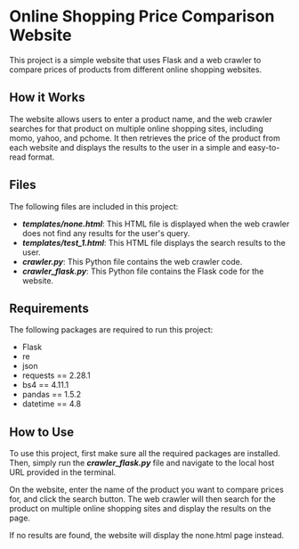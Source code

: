 # Online Shopping Price Comparison Website

This project is a simple website that uses Flask and a web crawler to compare prices of products from different online shopping websites.

## How it Works

The website allows users to enter a product name, and the web crawler searches for that product on multiple online shopping sites, including momo,  yahoo, and pchome. It then retrieves the price of the product from each website and displays the results to the user in a simple and easy-to-read format.

## Files

The following files are included in this project:

- ***templates/none.html***: This HTML file is displayed when the web crawler does not find any results for the user's query.
- ***templates/test_1.html***: This HTML file displays the search results to the user.
- ***crawler.py***: This Python file contains the web crawler code.
- ***crawler_flask.py***: This Python file contains the Flask code for the website.

## Requirements

The following packages are required to run this project:

- Flask
- re
- json
- requests == 2.28.1
- bs4 == 4.11.1
- pandas == 1.5.2
- datetime == 4.8

## How to Use
To use this project, first make sure all the required packages are installed. Then, simply run the ***crawler_flask.py*** file and navigate to the local host URL provided in the terminal.

On the website, enter the name of the product you want to compare prices for, and click the search button. The web crawler will then search for the product on multiple online shopping sites and display the results on the page.

If no results are found, the website will display the none.html page instead.
